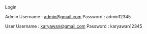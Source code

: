 Login

Admin
Username    : admin@gmail.com
Password    : admin12345

User
Username    : karyawan@gmail.com
Password    : karyawan12345
